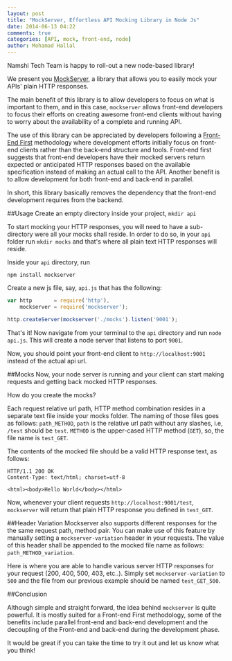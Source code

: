 ```yaml
---
layout: post
title: "MockServer, Effortless API Mocking Library in Node Js"
date: 2014-06-13 04:22
comments: true
categories: [API, mock, front-end, node]
author: Mohamad Hallal
---
```


Namshi Tech Team is happy to roll-out a new node-based library!

We present you [MockServer](https://github.com/namshi/mockserver), a library that allows you to easily mock your APIs' plain HTTP responses.

<!-- more -->

The main benefit of this library is to allow developers to focus on what is important to them, and in this case,
`mockserver` allows front-end developers to focus their efforts on creating awesome front-end clients without having to worry about the
availability of a complete and running API.

The use of this library can be appreciated by developers following a [Front-End First](http://www.frontendfirst.com/)
methodology where development efforts initially focus on front-end clients rather than the back-end structure and tools.
Front-end first suggests that front-end developers have their mocked servers return expected or anticipated HTTP responses
based on the available specification instead of making an actual call to the API.
Another benefit is to allow development for both front-end and back-end in parallel.

In short, this library basically removes the dependency that the front-end development requires from the backend.

##Usage
Create an empty directory inside your project, `mkdir api`

To start mocking your HTTP responses, you will need to have a sub-directory were all your mocks shall reside. In order to do so,
in your `api` folder run `mkdir mocks` and that's where all plain text HTTP responses will reside.

Inside your `api` directory, run

```
npm install mockserver
```

Create a new js file, say, `api.js` that has the following:

```javascript
var http       = require('http'),
    mockserver = require('mockserver');

http.createServer(mockserver('./mocks').listen('9001');
```

That's it! Now navigate from your terminal to the `api` directory and run `node api.js`. This will create a node server that
listens to port `9001`.

Now, you should point your front-end client to `http://localhost:9001` instead of the actual api url.

##Mocks
Now, your node server is running and your client can start making requests and getting back mocked HTTP responses.

How do you create the mocks?

Each request relative url path, HTTP method combination resides in a separate text file inside your mocks folder.
The naming of those files goes as follows: `path_METHOD`, `path` is the relative url path without any slashes, i.e, `/test`
should be `test`. `METHOD` is the upper-cased HTTP method (`GET`), so, the file name is `test_GET`.

The contents of the mocked file should be a valid HTTP response text, as follows:

```
HTTP/1.1 200 OK
Content-Type: text/html; charset=utf-8

<html><body>Hello World</body></html>
```

Now, whenever your client requests `http://localhost:9001/test`, `mockserver` will return that plain HTTP response you defined
in `test_GET`.

##Header Variation
Mockserver also supports different responses for the the same request path, method pair. You can make use of this feature by manually setting a
`mockserver-variation` header in your requests. The value of this header shall be appended to the mocked file name as follows: `path_METHOD_variation`.

Here is where you are able to handle various server HTTP responses for your request (200, 400, 500, 403, etc..).
Simply set `mockserver-variation` to `500` and the file from our previous example should be named `test_GET_500`.


##Conclusion

Although simple and straight forward, the idea behind `mockserver` is quite powerful. It is mostly suited for a Front-end First methodology, some of the
benefits include parallel front-end and back-end development and the decoupling of the Front-end and back-end during the development phase.

It would be great if you can take the time to try it out and let us know what you think!